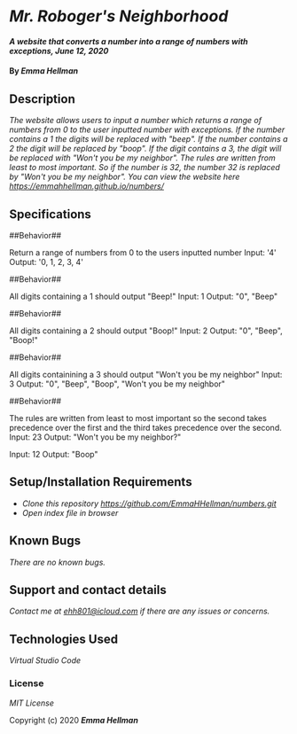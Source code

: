 # _Mr. Roboger's Neighborhood_

#### _A website that converts a number into a range of numbers with exceptions, June 12, 2020_

#### By _**Emma Hellman**_

## Description

_The website allows users to input a number which returns a range of numbers from 0 to the user inputted number with exceptions. If the number contains a 1 the digits will be replaced with "beep". If the number contains a 2 the digit will be replaced by "boop". If the digit contains a 3, the digit will be replaced with "Won't you be my neighbor". The rules are written from least to most important. So if the number is 32, the number 32 is replaced by "Won't you be my neighbor". You can view the website here https://emmahhellman.github.io/numbers/_

## Specifications

##Behavior##

Return a range of numbers from 0 to the users inputted number
Input: '4'
Output: '0, 1, 2, 3, 4'

##Behavior##

All digits containing a 1 should output "Beep!"
Input: 1
Output: "0", "Beep"

##Behavior##

All digits containing a 2 should output "Boop!"
Input: 2
Output: "0", "Beep", "Boop!"

##Behavior##

All digits containining a 3 should output "Won't you be my neighbor"
Input: 3
Output: "0", "Beep", "Boop", "Won't you be my neighbor"

##Behavior##

The rules are written from least to most important so the second takes precedence over the first and the third takes precedence over the second.  
Input: 23
Output: "Won't you be my neighbor?"

Input: 12 
Output: "Boop" 

## Setup/Installation Requirements

* _Clone this repository https://github.com/EmmaHHellman/numbers.git_
* _Open index file in browser_

## Known Bugs

_There are no known bugs._

## Support and contact details

_Contact me at ehh801@icloud.com if there are any issues or concerns._

## Technologies Used

_Virtual Studio Code_

### License

*MIT License*

Copyright (c) 2020 **_Emma Hellman_**